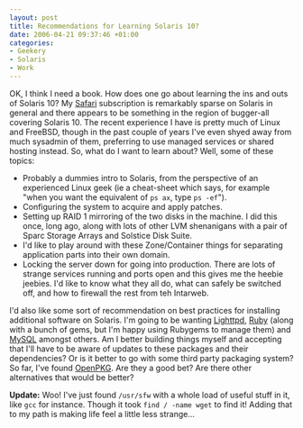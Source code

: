 ```yaml
---
layout: post
title: Recommendations for Learning Solaris 10?
date: 2006-04-21 09:37:46 +01:00
categories:
- Geekery
- Solaris
- Work
---
```

OK, I think I need a book.  How does one go about learning the ins and outs of Solaris 10?  My [Safari](http://safari.oreilly.com/) subscription is remarkably sparse on Solaris in general and there appears to be something in the region of bugger-all covering Solaris 10.  The recent experience I have is pretty much of Linux and FreeBSD, though in the past couple of years I've even shyed away from much sysadmin of them, preferring to use managed services or shared hosting instead.  So, what do I want to learn about?  Well, some of these topics:

* Probably a dummies intro to Solaris, from the perspective of an experienced Linux geek (ie a cheat-sheet which says, for example "when you want the equivalent of `ps ax`, type `ps -ef`").
* Configuring the system to acquire and apply patches.
* Setting up RAID 1 mirroring of the two disks in the machine.  I did this once, long ago, along with lots of other LVM shenanigans with a pair of Sparc Storage Arrays and Solstice Disk Suite.
* I'd like to play around with these Zone/Container things for separating application parts into their own domain.
* Locking the server down for going into production.  There are lots of strange services running and ports open and this gives me the heebie jeebies.  I'd like to know what they all do, what can safely be switched off, and how to firewall the rest from teh Intarweb.

I'd also like some sort of recommendation on best practices for installing additional software on Solaris.  I'm going to be wanting [Lighttpd](http://www.lighttpd.net/), [Ruby](http://www.ruby-lang.org/) (along with a bunch of gems, but I'm happy using Rubygems to manage them) and [MySQL](http://www.mysql.com/) amongst others.  Am I better building things myself and accepting that I'll have to be aware of updates to these packages and their dependencies?  Or is it better to go with some third party packaging system?  So far, I've found [OpenPKG](http://www.openpkg.org/).  Are they a good bet?  Are there other alternatives that would be better?

**Update:** Woo!  I've just found `/usr/sfw` with a whole load of useful stuff in it, like `gcc` for instance.  Though it took `find / -name wget` to find it!  Adding that to my path is making life feel a little less strange...
